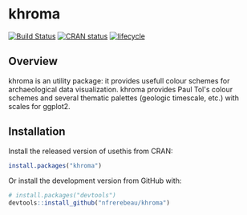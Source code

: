 
<!-- README.md is generated from README.Rmd. Please edit that file -->
khroma
======

[![Build Status](https://travis-ci.org/nfrerebeau/khroma.svg?branch=master)](https://travis-ci.org/nfrerebeau/khroma) [![CRAN status](https://www.r-pkg.org/badges/version/khroma)](https://cran.r-project.org/package=khroma) [![lifecycle](https://img.shields.io/badge/lifecycle-maturing-blue.svg)](https://www.tidyverse.org/lifecycle/#maturing)

Overview
--------

khroma is an utility package: it provides usefull colour schemes for archaeological data visualization. khroma provides Paul Tol's colour schemes and several thematic palettes (geologic timescale, etc.) with scales for ggplot2.

Installation
------------

Install the released version of usethis from CRAN:

``` r
install.packages("khroma")
```

Or install the development version from GitHub with:

``` r
# install.packages("devtools")
devtools::install_github("nfrerebeau/khroma")
```
